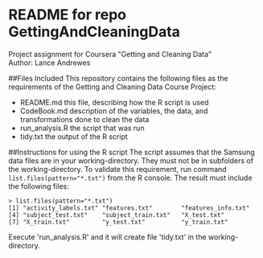 # README for repo GettingAndCleaningData
Project assignment for Coursera "Getting and Cleaning Data"  
Author: Lance Andrewes

##Files Included
This repository contains the following files as the requirements of the Getting and Cleaning Data Course Project:
* README.md         this file, describing how the R script is used  
* CodeBook.md       description of the variables, the data, and transformations done to clean the data 
* run_analysis.R    the script that was run  
* tidy.txt          the output of the R script  

##Instructions for using the R script
The script assumes that the Samsung data files are in your working-directory. They must not be in subfolders of the working-directory.
To validate this requirement, run command `list.files(pattern="*.txt")` from the R console. The result must include the following files:

    > list.files(pattern="*.txt")  
    [1] "activity_labels.txt" "features.txt"        "features_info.txt"  
    [4] "subject_test.txt"    "subject_train.txt"   "X_test.txt"         
    [7] "X_train.txt"         "y_test.txt"          "y_train.txt"        
  
Execute 'run_analysis.R' and it will create file 'tidy.txt' in the working-directory.

